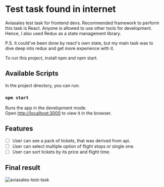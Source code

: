 # Test task found in internet

Aviasales test task for frontend devs. Recommended framework to perform this task is React.
Anyone is allowed to use other tools for development. Hence, I also used Redux as a state management library.

P.S. it could've been done by react's own state, but my main task was to dive deep into redux and get more experience with it.

To run this project, install npm and npm start.

## Available Scripts

In the project directory, you can run:

### `npm start`

Runs the app in the development mode.\
Open [http://localhost:3000](http://localhost:3000) to view it in the browser.


## Features

-   [ ] User can see a pack of tickets, that was derived from api.
-   [ ] User can select multiple option of flight stops or single one.
-   [ ] User can sort tickets by its price and flight time.

## Final result
![aviasales-test-task](https://user-images.githubusercontent.com/72103819/126529457-6a528ffd-041d-4842-8ef1-2e00c0be2722.png)
